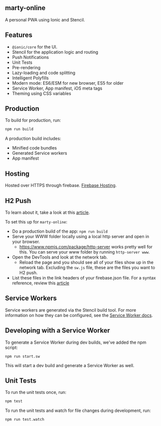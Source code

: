## marty-online

A personal PWA using Ionic and Stencil.

## Features

* `@ionic/core` for the UI.
* Stencil for the application logic and routing
* Push Notifications
* Unit Tests
* Pre-rendering
* Lazy-loading and code splitting
* Intelligent Polyfills
* Modern mode: ES6/ESM for new browser, ES5 for older
* Service Worker, App manifest, iOS meta tags
* Theming using CSS variables

## Production

To build for production, run:

```bash
npm run build
```

A production build includes:

* Minified code bundles
* Generated Service workers
* App manifest

## Hosting

Hosted over HTTPS through firebase.
[Firebase Hosting](https://firebase.google.com/docs/hosting/).

## H2 Push

To learn about it, take a look at this [article](https://en.wikipedia.org/wiki/HTTP/2_Server_Push).

To set this up for `marty-online`:

* Do a production build of the app: `npm run build`
* Serve your WWW folder locally using a local http server and open in your browser.
  * https://www.npmjs.com/package/http-server works pretty well for this. You can serve your www folder by running `http-server www`.
* Open the DevTools and look at the network tab.
  * Reload the page and you should see all of your files show up in the network tab. Excluding the `sw.js` file, these are the files you want to H2 push.
* List these files in the link headers of your firebase.json file. For a syntax reference, review this [article](https://w3c.github.io/preload/#server-push-http-2)

## Service Workers

Service workers are generated via the Stencil build tool. For more information on how they can be configured, see the [Service Worker docs](https://stenciljs.com/docs/service-workers).

## Developing with a Service Worker

To generate a Service Worker during dev builds, we've added the npm script:

```
npm run start.sw
```

This will start a dev build and generate a Service Worker as well.

## Unit Tests

To run the unit tests once, run:

```bash
npm test
```

To run the unit tests and watch for file changes during development, run:

```bash
npm run test.watch
```
